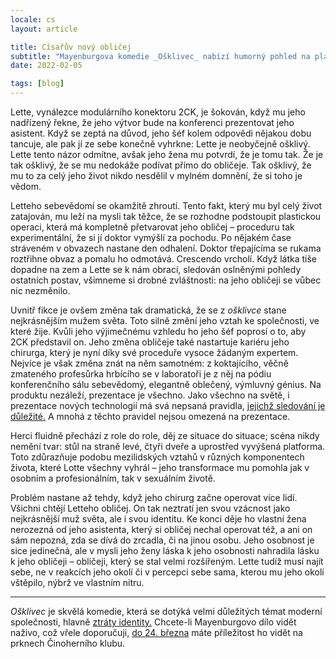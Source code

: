 ```yaml
---
locale: cs
layout: article

title: Císařův nový obličej
subtitle: "Mayenburgova komedie _Ošklivec_ nabízí humorný pohled na plastické operace a ztrátu identity."
date: 2022-02-05

tags: [blog]
---
```


Lette, vynálezce modulárního konektoru 2CK, je šokován, když mu jeho nadřízený řekne, že jeho výtvor bude na konferenci prezentovat jeho asistent. Když se zeptá na důvod, jeho šéf kolem odpovědi nějakou dobu tancuje, ale pak jí ze sebe konečně vyhrkne: Lette je neobyčejně ošklivý. Lette tento názor odmítne, avšak jeho žena mu potvrdí, že je tomu tak. Že je tak ošklivý, že se mu nedokáže podívat přímo do obličeje. Tak ošklivý, že mu to za celý jeho život nikdo nesdělil v mylném domnění, že si toho je vědom.

Letteho sebevědomí se okamžitě zhroutí. Tento fakt, který mu byl celý život zatajován, mu leží na mysli tak těžce, že se rozhodne podstoupit plastickou operaci, která má kompletně přetvarovat jeho obličej – proceduru tak experimentální, že si jí doktor vymýšlí za pochodu. Po nějakém čase stráveném v obvazech nastane den odhalení. Doktor třepajícíma se rukama roztřihne obvaz a pomalu ho odmotává. Crescendo vrcholí. Když látka tiše dopadne na zem a Lette se k nám obrací, sledován oslněnými pohledy ostatních postav, všimneme si drobné zvláštnosti: na jeho obličeji se vůbec nic nezměnilo.

Uvnitř fikce je ovšem změna tak dramatická, že se z _ošklivce_ stane nejkrásnějším mužem světa. Toto silně změní jeho vztah ke společnosti, ve které žije. Kvůli jeho výjimečnému vzhledu ho jeho šéf poprosí o to, aby 2CK představil on. Jeho změna obličeje také nastartuje kariéru jeho chirurga, který je nyní díky své proceduře vysoce žádaným expertem. Nejvíce je však změna znát na něm samotném: z koktajícího, věčně zmateného profesůrka hrbícího se v laboratoři je z něj na pódiu konferenčního sálu sebevědomý, elegantně oblečený, výmluvný génius. Na produktu nezáleží, prezentace je všechno. Jako všechno na světě, i prezentace nových technologií má svá nepsaná pravidla, [jejichž sledování je důležité.](https://www.thecut.com/2019/03/why-did-elizabeth-holmes-use-a-fake-deep-voice.html) A mnohá z těchto pravidel nejsou omezená na prezentace.

Herci fluidně přechází z role do role, děj ze situace do situace; scéna nikdy nemění tvar: stůl na straně levé, čtyři dveře a uprostřed vyvýšená platforma. Toto zdůrazňuje podobu mezilidských vztahů v různých komponentech života, které Lotte všechny vyhrál – jeho transformace mu pomohla jak v osobním a profesionálním, tak v sexuálním životě. 

Problém nastane až tehdy, když jeho chirurg začne operovat více lidí. Všichni chtějí Letteho obličej. On tak neztratí jen svou vzácnost jako nejkrásnější muž světa, ale i svou identitu. Ke konci děje ho vlastní žena nerozezná od jeho asistenta, který si obličej nechal operovat též, a ani on sám nepozná, zda se dívá do zrcadla, či na jinou osobu. Jeho osobnost je sice jedinečná, ale v mysli jeho ženy láska k jeho osobnosti nahradila lásku k jeho obličeji – obličeji, který se stal velmi rozšířeným. Lette tudíž musí najít sebe, ne v reakcích jeho okolí či v percepci sebe sama, kterou mu jeho okolí vštěpilo, nýbrž ve vlastním nitru.

---

_Ošklivec_ je skvělá komedie, která se dotýká velmi důležitých témat moderní společnosti, hlavně [ztráty identity.](https://www.theguardian.com/technology/2020/jan/13/what-are-deepfakes-and-how-can-you-spot-them) Chcete-li Mayenburgovo dílo vidět naživo, což vřele doporučuji, [do 24. března](https://cinoherniklub.cz/ck/marius-von-mayenburg-osklivec/) máte příležitost ho vidět na prknech Činoherního klubu.
